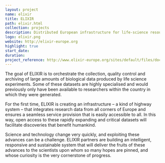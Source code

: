 ```yaml
---
layout: project
name: elixir
title: ELIXIR
path: elixir.html
collection: projects
description: Distributed European infrastructure for life-science resources (data, tools, standards, compute services and training)
logo: elixir.png
website: http://elixir-europe.org
highlight: true
start_date:
duration:
project_reference: http://www.elixir-europe.org/sites/default/files/documents/elixir_scientific_programme_final.pdf
---
```


The goal of ELIXIR is to orchestrate the collection, quality control
and archiving of large amounts of biological data produced by life
science experiments. Some of these datasets are highly specialised and
would previously only have been available to researchers within the
country in which they were generated.

For the first time, ELIXIR is creating an infrastructure – a kind of
highway system – that integrates research data from all corners of
Europe and ensures a seamless service provision that is easily
accessible to all. In this way, open access to these rapidly expanding
and critical datasets will facilitate discoveries that benefit
humankind.

Science and technology change very quickly, and exploiting these
advances can be a challenge. ELIXIR partners are building an
intelligent, responsive and sustainable system that will deliver the
fruits of these advances to the scientists upon whom so many hopes are
pinned, and whose curiosity is the very cornerstone of progress.
